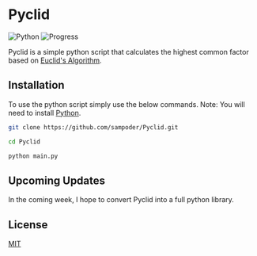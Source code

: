 # Pyclid
![Python](https://img.shields.io/badge/Built%20With-Python-yellow.svg) ![Progress](https://img.shields.io/badge/Progress-Early%20Beta-orange.svg)

Pyclid is a simple python script that calculates the highest common factor based on [Euclid's Algorithm](https://en.wikipedia.org/wiki/Euclidean_algorithm).


## Installation

To use the python script simply use the below commands. Note: You will need to install [Python](https://www.python.org/downloads/).

```bash
git clone https://github.com/sampoder/Pyclid.git

cd Pyclid

python main.py
```

## Upcoming Updates

In the coming week, I hope to convert Pyclid into a full python library.

## License
[MIT](https://choosealicense.com/licenses/mit/)
